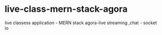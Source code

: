 # live-class-mern-stack-agora
live classess application - MERN stack agora-live streaming ,chat - socket io
